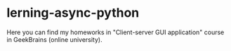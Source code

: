 # lerning-async-python
Here you can find my homeworks in "Client-server GUI application" course in GeekBrains (online university).
